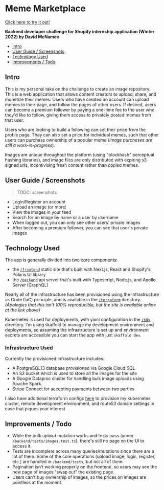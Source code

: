 
# Meme Marketplace

[Click here to try it out!](https://meme-marketplace.da.vidmcnam.ee)

**Backend developer challenge for Shopify internship application (Winter 2022) by David McNamee**

* [Intro](#intro)
* [User Guide / Screenshots](#user-guide--screenshots)
* [Technology Used](#technology-used)
* [Improvements / Todo](#improvements--todo)

## Intro

This is my personal take on the challenge to create an image repository. This is a web application that allows content creators to upload, share, and monetize their memes. Users who have created an account can upload memes to their page, and follow the pages of other users. If desired, users can become a premium follower by paying a one-time fee to the user who they'd like to follow, giving them access to privately posted memes from that user.

Users who are looking to build a following can set their price from the profile page. They can also set a price for individual memes, such that other users can purchase ownership of a popular meme (*image purchases are still a work-in-progress*).

Images are unique throughout the platform (using "blockhash" perceptual hashing libraries), and image files are only distributed with expiring s3 signed urls, incentivising fresh content rather than copied memes.

## User Guide / Screenshots

> TODO: screenshots

* Login/Register an account
* Upload an image (or more)
* View the images in your feed
* Search for an image by name or a user by username
* When logged out, you can only see other users' private images
* After becoming a premium follower, you can see that user's private images

## Technology Used

The app is generally divided into two core components: 

* the [`/frontend`](/frontend) static site that's built with Next.js, React and Shopify's Polaris UI library
* the [`/backend`](/backend) api server that's built with Typescript, Node.js, and Apollo Server (GraphQL)

Nearly all of the infrastructure has been provisioned using the Infrastructure as Code (IaC) principle, and is available in the [`/terraform`](/terraform) directory. *(Apologies that this isn't 100% reproducible, but the site is available online at the link above)*

Kubernetes is used for deployments, with yaml configuration in the [`/k8s`](/k8s) directory. I'm using skaffold to manage my development environment and deployments, so assuming the infrastructure is set up and environment secrets are accessible you can start the app with just `skaffold dev`.

### Infrastructure Used

Currently the provisioned infrastructure includes:
* A PostgreSQL13 database provisioned via Google Cloud SQL
* An S3 bucket which is used to store all the images for the site
* A Google Dataproc cluster for handling bulk image uploads using Apache Spark.
* Stripe Connect for accepting payments between two parties

I also have additional terraform configs [here](https://github.com/davidmcnamee/permanent-infra) to provision my kubernetes cluster, remote development environment, and route53 domain settings in case that piques your interest.

## Improvements / Todo

* While the bulk upload mutation works and tests pass (under `/backend/tests/images.test.ts`), there's still no page on the UI to access it.
* Tests are incomplete across many queries/mutations since there are a lot of them. Some of the core operations (upload image, login, register, etc.) are handled in `/backend/tests`, but not all of them.
* Pagination isn't working properly on the frontend, so users may see the new page of images "swap out" the existing page.
* Users can't buy ownership of images, so the prices on images are pointless at the moment.

